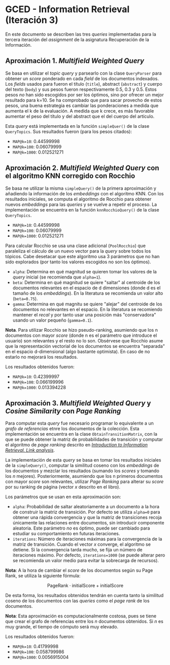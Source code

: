 
# GCED - Information Retrieval (Iteración 3)

En este documento se describen las tres _queries_ implementadas para la tercera iteración del *assignment* de 
la asignatura Recuperación de la Información.

## Aproximación 1. *Multifield Weighted Query*

Se basa en utilizar el _topic query_ y parsearlo con la clase `QueryParser` para obtener un _score_ ponderado 
en cada _field_ de los documentos indexados. Los _fields_ usados para fueron el título (`title`), abstract (`abstract`) 
y cuerpo del texto (`body`) y sus pesos fueron respectivamente 0.5, 0.3 y 0.5. Estos pesos _no_ han sido escogidos por 
ser los óptimos, sino por ofrecer un mejor resultado para k=10. Se ha comprobado que para sacar provecho de estos pesos, 
una buena estrategia es cambiar las ponderaciones a medida que aumenta el k de la evaluación. A medida que k crece, 
es más favorable aumentar el peso del título y del abstract que el del cuerpo del artículo.

Esta _query_ está implementada en la función `simpleQuer()` de la clase `QueryTopics`. Sus resultados fueron (para los 
pesos citados):

- `MAP@k=10`: 0.44599998
- `MAP@k=100`: 0.06079999
- `MAP@k=1000`:  0.012521271


## Aproximación 2. *Multifield Weighted Query* con el algoritmo KNN corregido con Rocchio

Se basa ne utilizar la misma `simpleQuery()` de la primera aproximación y añadiendo la información de los *embeddings* 
con el algoritmo KNN. Con los resultados iniciales, se computa el algoritmo de Rocchio para obtener nuevos *embeddings* 
para las _queries_ y se vuelve a repetir el proceso. La implementación se encuentra en la función `knnRocchioQuery()` de 
la clase `QueryTopics`.

- `MAP@k=10`: 0.44599998
- `MAP@k=100`: 0.06079999
- `MAP@k=1000`:  0.012521271

Para calcular Rocchio se usa una clase adicional (`PoolRocchio`) que paraleliza el cálculo de un nuevo vector para la 
_query_ sobre todos los tópicos. Cabe desetacar que este algoritmo usa 3 parámetros que no han sido explorados (por 
tanto los valores escogidos no son los óptimos).

- `alpha`: Determina en qué magnitud se quieren tomar los valores de la _query_ inicial (se recomienda que `alpha=1`).
- `beta`: Determina en qué magnitud se quiere "saltar" al centroide de los documentos relevantes en el espacio de d 
dimensiones (donde d es el tamaño de los _embeddings_). En la literatura se recomienda un valor alto (`beta=0.75`).
- `gamma`: Determina en qué magnitu se quiere "alejar" del centroide de los documentos no relevantes en el espacio. 
En la literatura se recomiendo mantener el _recal_ y por tanto usar una posición más "conservadora" usando un valor 
pequeño (`gamma=0.1`).

**Nota**. Para utilizar Rocchio se hizo pseudo-ranking, asumiendo que los n documentos con mayor _score_ (donde n es 
el parámetro que introduce el usuario) son relevantes y el resto no lo son. Obsérvese que Rocchio asume que la 
representación vectorial de los documentos se encuentra "separada" en el espacio d-dimensional (algo bastante 
optimista). En caso de no estarlo  no mejorará los resultados.

Los resultados obtenidos fueron:

- `MAP@k=10`: 0.42399997
- `MAP@k=100`: 0.066199996
- `MAP@k=1000`:  0.013394228


## Aproximación 3. *Multifield Weighted Query* y *Cosine Similarity* con *Page Ranking*

Para computar esta _query_ fue necesario programar lo equivalente a un *grafo de referencias* etnre los documentos 
de la colección. Esta implementación se encuentra en la clase `ObtainTransitionMatrix`, con la que se puede obtener 
la matriz de probabilidades de transición y computar el algoritmo de *page ranking* descrito en [*Introduction to 
Information Retrieval. Link analysis*](https://nlp.stanford.edu/IR-book/html/htmledition/markov-chains-1.html). 

La implementación de esta _query_ se basa en tomar los resultados iniciales de la `simpleQuery()`, computar la 
similitud coseno con los _embeddings_ de los documentos y mezclar los resultados (sumando los _scores_ y tomando los 
_n_ mejores). Posteriormente, asumiendo que los n primeros documentos con mayor _score_ son relevantes, 
utilizar _Page Ranking_ para alterar su _score_ por su ranking de página (vector _x_ descrito en el libro).

Los parámetros que se usan en esta aproximación son:

- `alpha`: Probabilidad de saltar aleatoriamente a un documento a la hora de construir la matriz de transición. Por 
defecto se utiliza `alpha=0` para obtener una rápida convergencia y que la matriz de transiciones recoja únicamente 
las relaciones entre documentos, sin introducir componente aleatoria. Este parámetro *no* es óptimo, puede ser 
cambiado para estudiar su comportamiento en futuras iteraciones.
- `iterations`: Número de iteraciones máximas para la convergencia de la matriz de transición. Cuando el vector _x_ 
converge, el algoritmo se detiene. Si la convergencia tarda mucho, se fija un número de iteraciones máximo. Por 
defecto, `iterations=1000` (se puede alterar pero se recomienda un valor medio para evitar la sobrecarga de recursos).

**Nota**: A la hora de cambiar el _score_ de los documentos según su Page Rank, se utiliza la siguiente fórmula:

$$ \text{PageRank} \cdot \text{initialScore} + \text{initialScore} $$

De esta forma, los resultados obtenidos tendrán en cuenta tanto la similitud coseno de los documentos con las _queries_ 
como el _page rank_ de los documentos.

**Nota**: Esta aproximación es computacionalmente costosa, pues se tiene que crear el grafo de referencias entre los 
_n_ documentos obtenidos. Si _n_ es muy grande, el tiempo de cómputo será muy elevado.

Los resultados obtenidos fueron:

- `MAP@k=10`:  0.41799998
- `MAP@k=100`: 0.058799986
- `MAP@k=1000`:  0.0056915004
